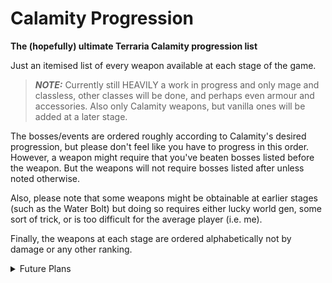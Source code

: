 # Calamity Progression
**The (hopefully) ultimate Terraria Calamity progression list**

Just an itemised list of every weapon available at each stage of the game. 
> **_NOTE:_** Currently still HEAVILY a work in progress and only mage and classless, other classes will be done, and perhaps even armour and accessories. Also only Calamity weapons, but vanilla ones will be added at a later stage.

The bosses/events are ordered roughly according to Calamity's desired progression, but please don't feel like you have to progress in this order. However, a weapon might require that you've beaten bosses listed before the weapon. But the weapons will not require bosses listed after unless noted otherwise. 

Also, please note that some weapons might be obtainable at earlier stages (such as the Water Bolt) but doing so requires either lucky world gen, some sort of trick, or is too difficult for the average player (i.e. me).

Finally, the weapons at each stage are ordered alphabetically not by damage or any other ranking.

<details>
  <summary>Future Plans</summary>

I plan to at some stage also add armour and accessories. But it might be a while before then.
I will also be updating the repository in this order:
- Mage (Vanilla)
- Rogue
- Summoner (Calamity)
- Summoner (Vanilla)
- Melee (Calamity)
- Melee (Vanilla)
- Ranger (Calamity)
- Ranger (Vanilla)
- Armour (Calamity)
- Armour (Vanilla)
- Accessories (Calamity)
- Accessories (Vanilla)

</details>
